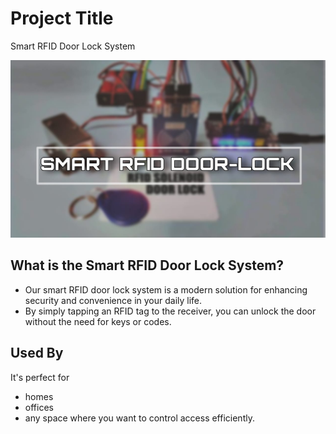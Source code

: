 # Project Title

Smart RFID Door Lock System

![](./Assets/Images/Physical_circuit.jpeg)

## What is the Smart RFID Door Lock System?

- Our smart RFID door lock system is a modern solution for enhancing security and convenience in your daily life. 
- By simply tapping an RFID tag to the receiver, you can unlock the door without the need for keys or codes.


## Used By

It's perfect for 
- homes
- offices 
- any space where you want to control access efficiently.


